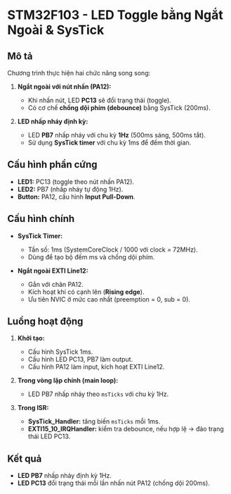 # STM32F103 - LED Toggle bằng Ngắt Ngoài & SysTick

## Mô tả
Chương trình thực hiện hai chức năng song song:
1. **Ngắt ngoài với nút nhấn (PA12):**  
   - Khi nhấn nút, LED **PC13** sẽ đổi trạng thái (toggle).  
   - Có cơ chế **chống dội phím (debounce)** bằng SysTick (200ms).  

2. **LED nhấp nháy định kỳ:**  
   - LED **PB7** nhấp nháy với chu kỳ **1Hz** (500ms sáng, 500ms tắt).  
   - Sử dụng **SysTick timer** với chu kỳ 1ms để đếm thời gian.  

## Cấu hình phần cứng
- **LED1:** PC13 (toggle theo nút nhấn PA12).  
- **LED2:** PB7 (nhấp nháy tự động 1Hz).  
- **Button:** PA12, cấu hình **Input Pull-Down**.  

## Cấu hình chính
- **SysTick Timer:**  
  - Tần số: 1ms (SystemCoreClock / 1000 với clock = 72MHz).  
  - Dùng để tạo bộ đếm ms và chống dội phím.  

- **Ngắt ngoài EXTI Line12:**  
  - Gắn với chân PA12.  
  - Kích hoạt khi có cạnh lên (**Rising edge**).  
  - Ưu tiên NVIC ở mức cao nhất (preemption = 0, sub = 0).  

## Luồng hoạt động
1. **Khởi tạo:**
   - Cấu hình SysTick 1ms.  
   - Cấu hình LED PC13, PB7 làm output.  
   - Cấu hình PA12 làm input, kích hoạt EXTI Line12.  

2. **Trong vòng lặp chính (main loop):**
   - LED PB7 nhấp nháy theo `msTicks` với chu kỳ 1Hz.  

3. **Trong ISR:**
   - **SysTick_Handler:** tăng biến `msTicks` mỗi 1ms.  
   - **EXTI15_10_IRQHandler:** kiểm tra debounce, nếu hợp lệ → đảo trạng thái LED PC13.  

## Kết quả
- **LED PB7** nhấp nháy định kỳ 1Hz.  
- **LED PC13** đổi trạng thái mỗi lần nhấn nút PA12 (chống dội 200ms).  
